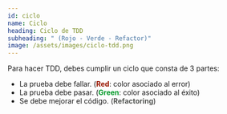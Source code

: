 ```yaml
---
id: ciclo
name: Ciclo
heading: Ciclo de TDD
subheading: " (Rojo - Verde - Refactor)"
image: /assets/images/ciclo-tdd.png
---
```


Para hacer TDD, debes cumplir un ciclo que consta de 3 partes:

- La prueba debe fallar. (<span style="color: #991700;">**Red**</span>: color asociado al error)
- La prueba debe pasar. (<span style="color: #009927;">**Green**</span>: color asociado al éxito)
- Se debe mejorar el código. (<span style="color: #555754;">**Refactoring**</span>)
